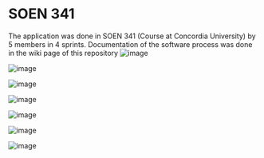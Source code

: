# SOEN 341

The application was done in SOEN 341 (Course at Concordia University) by 5 members in 4 sprints.
Documentation of the software process was done in the wiki page of this repository
![image](https://github.com/ryad-all/Real-Estate-WebApplication/assets/100645955/8530386e-5ff2-4fd6-af39-2120da9d6a6a)

![image](https://github.com/ryad-all/Real-Estate-WebApplication/assets/100645955/b5732a23-74e1-4a08-826e-ba3e2bbc608c)

![image](https://github.com/ryad-all/Real-Estate-WebApplication/assets/100645955/77cfb189-366d-46e6-bb00-233a3d109fc3)

![image](https://github.com/ryad-all/Real-Estate-WebApplication/assets/100645955/b8128d6f-8c01-451a-bf4d-d03cc03254db)

![image](https://github.com/ryad-all/Real-Estate-WebApplication/assets/100645955/9aacaa51-a6c8-4fd4-8cbf-cbec40f46e34)

![image](https://github.com/ryad-all/Real-Estate-WebApplication/assets/100645955/917400fe-d2eb-4d93-b4f3-4de5d535e273)

![image](https://github.com/ryad-all/Real-Estate-WebApplication/assets/100645955/5eb829fd-14dc-4acd-9991-ffd2be4f04f2)

